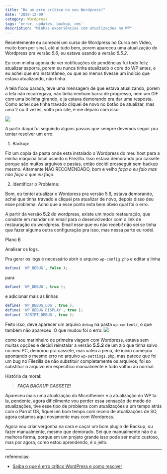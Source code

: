 ```yaml
---
title: "Ha um erro crítico no seu Wordpress!"
date: '2020-12-09'
category: Wordpress
tags: 'error, updates, backup, cms'
description: "Minhas experiências com atualizações no WP"
---
```


Recentemente eu comecei um curso de Wordpress no Curso em Video, muito bom por sinal, até ai tudo bem, porem apareceu uma atualização do Wordpress pra versão _5.6_, eu estava usando a versão _5.5.2_.

Eu com minha agonia de ver notificações de pendências fui todo feliz atualizar saporra, porem eu nunca tinha atualizado o core do WP antes, e eu achei que era instantâneo, ou que ao menos tivesse um indício que estava atualizando, não tinha.

A tela ficou parada, teve uma mensagem de que estava atualizando, porem a tela não recarregava, não tinha nenhum barra de progresso, nem um GIF com uma bolinha girando, e ja estava demorando pra dar uma resposta. Como achei que tinha travado cliquei de novo no botão de atualizar, mas uma 2 ou 3 vezes, volto pro site, e me deparo com isso:

![](https://i.ibb.co/9y6xjWS/wp-erro.jpg)

A partir daqui fui seguindo alguns passos que sempre devemos seguir pra tentar resolver um erro:

1. Backup:

Fiz um copia da pasta onde esta instalado o Wordpress do meu host para a minha máquina local usando o Filezilla.
Isso estava demorando pra cassete porque são muitos arquivos e pastas, então decidi prosseguir sem backup mesmo. Altamente NÃO RECOMENDADO, bom e velho _faça o eu falo mas não faça o que eu faço_.

2. Identificar o Problema:

Bom, eu tentei atualizar o Wordpress pra versão 5.6, estava demorando, achei que tinha travado e cliquei pra atualizar de novo, depois disso deu esse problema. Acho que a esse ponto esta bem óbvio qual foi o erro.

A partir da versão **5.2** do wordpress, existe um modo restauração, que consiste em mandar um email para o desenvolvedor
com o link de restauração do wordpress. Email esse que eu não recebi! não sei se tinha que fazer alguma outra configuração pra isso,
mas nessa parte eu rodei.

Plano B

Analisar os logs.

Pra gerar os logs é necessário abrir o arquivo `wp-config.php` e editar a linha

```php
define( 'WP_DEBUG', false );
```
para
```php
define( 'WP_DEBUG', true );
```

e adicionar mais as linhas
```php
define( 'WP_DEBUG_LOG', true );
define( 'WP_DEBUG_DISPLAY', true );
define( 'SCRIPT_DEBUG', true );
```

Feito isso, deve aparecer um arquivo `debug` na pasta `wp-content/`, o que também não apareceu.
O que mudou foi o erro:
![](https://i.ibb.co/LhSZ273/screenshot-20201209-185248.png)

como sou marinheiro de primeira viagem com Wordpress, estava sem muitas opções e decidi reinstalar a versão **5.5.2** de um zip que tinha salvo no meu PC, demorou pra cassete, mas valeu a pena, de ínicio começou apontando o mesmo erro no arquivo `wp-settings.php`, mas parece que foi um bug no Filezilla de não substituir completamente os arquivos, foi so substituir o arquivo em específico manualmente e tudo voltou ao normal.


História da moral:
> _**FAÇA BACKUP CASSETE!**_

Apareceu mais uma atualização do Microthemer e a atualização do WP ta la, pendente, agora dificilmente vou perder essa sensação de medo de atualizações, tive esse tipo de problema com atualizações a um tempo atrás com o Parrot OS, fiquei um bom tempo com receio de atualizações de SO, agora estamos aqui novamente mas com Wordpress.

Agora vou criar vergonha na cara e caçar um bom plugin de Backup, ou fazer manualmente, mesmo que demorado. Sei que manualmente não é a melhora forma, porque em um projeto grande isso pode ser muito custoso, mas por agora, como estou aprendendo, é o jeito.

---

referencias:
- [Saiba o que é erro crítico WordPress e como resolver](https://rockcontent.com/br/blog/erro-critico-wordpress/)
